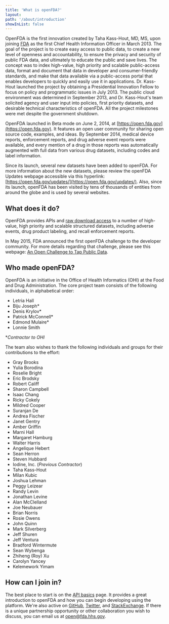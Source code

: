 ```yaml
---
title: 'What is openFDA?'
layout:
path: '/about/introduction'
showInList: false
---
```

OpenFDA is the first innovation created by Taha Kass-Hout, MD, MS, upon joining [FDA](http://www.fda.gov/) as the first Chief Health Information Officer in March 2013. The goal of the project is to create easy access to public data, to create a new level of openness and accountability, to ensure the privacy and security of public FDA data, and ultimately to educate the public and save lives. The concept was to index high-value, high priority and scalable public-access data, format and document that data in developer and consumer-friendly standards, and make that data available via a public-access portal that enables developers to quickly and easily use it in applications. Dr. Kass-Hout launched the project by obtaining a Presidential Innovation Fellow to focus on policy and programmatic issues in July 2013. The public cloud environment was determined in September 2013, and Dr. Kass-Hout's team solicited agency and user input into policies, first priority datasets, and desirable technical characteristics of openFDA. All the project milestones were met despite the government shutdown.

OpenFDA launched in Beta mode on June 2, 2014, at [https://open.fda.gov](https://open.fda.gov). It features an open user community for sharing open source code, examples, and ideas. By September 2014, medical device reports, enforcement reports, and drug adverse event reports were available, and every mention of a drug in those reports was automatically augmented with full data from various drug datasets, including codes and label information.

Since its launch, several new datasets have been added to openFDA.  For more information about the new datasets, please review the openFDA Updates webpage accessible via this hyperlink: [https://open.fda.gov/updates/](https://open.fda.gov/updates/). Also, since its launch, openFDA has been visited by tens of thousands of entities from around the globe and is used by several websites.

## What does it do?

OpenFDA provides APIs and [raw download access](/about/updates/2015_12_23_direct_downloads/) to a number of high-value, high priority and scalable structured datasets, including adverse events, drug product labeling, and recall enforcement reports.

In May 2015, FDA announced the first openFDA challenge to the developer community.  For more details regarding that challenge, please see this webpage: [An Open Challenge to Tap Public Data](/about/updates/2015_05_11_an_open_challenge_to_tap_public_data/).

## Who made openFDA?

OpenFDA is an initiative in the Office of Health Informatics (OHI) at the Food and Drug Administration. The core project team consists of the following individuals, in alphabetical order:

- Letria Hall
- Biju Joseph*
- Denis Krylov*
- Patrick McConnell*
- Edmond Mulaire*
- Lonnie Smith

*_Contractor to OHI_

The team also wishes to thank the following individuals and groups for their contributions to the effort:

- Gray Brooks
- Yulia Borodina
- Roselie Bright
- Eric Brodsky
- Robert Califf
- Sharon Campbell
- Isaac Chang
- Ricky Cokely
- Mildred Cooper
- Suranjan De
- Andrea Fischer
- Janet Gentry
- Amber Griffin
- Marni Hall
- Margaret Hamburg
- Walter Harris
- Angelique Hebert
- Sean Herron
- Steven Hubbard
- Iodine, Inc. (_Previous Contractor_)
- Taha Kass-Hout
- Milan Kubic
- Joshua Lehman
- Peggy Leizear
- Randy Levin
- Jonathan Levine
- Alan McClelland
- Joe Neubauer
- Brian Norris
- Rosie Owens
- John Quinn
- Mark Silverberg
- Jeff Shuren
- Jeff Ventura
- Bradford Wintermute
- Sean Wybenga
- Zhiheng (Roy) Xu
- Carolyn Yancey
- Kelemework Yimam

## How can I join in?

The best place to start is on the [API basics](/apis/) page. It provides a great introduction to openFDA and how you can begin developing using the platform. We're also active on [GitHub](https://github.com/fda), [Twitter](https://twitter.com/openFDA), and [StackExchange](http://stackexchange.com/search?q=openfda). If there is a unique partnership opportunity or other collaboration you wish to discuss, you can email us at [open@fda.hhs.gov](mailto:open@fda.hhs.gov).
